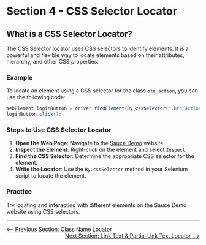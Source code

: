 # Section 4 - CSS Selector Locator

## What is a CSS Selector Locator?

The CSS Selector locator uses CSS selectors to identify elements. It is a powerful and flexible way to locate elements based on their attributes, hierarchy, and other CSS properties.

### Example

To locate an element using a CSS selector for the class `btn_action`, you can use the following code:

```java
WebElement loginButton = driver.findElement(By.cssSelector(".btn_action"));
loginButton.click();
```

### Steps to Use CSS Selector Locator

1. **Open the Web Page**: Navigate to the [Sauce Demo](https://www.saucedemo.com/) website.
2. **Inspect the Element**: Right-click on the element and select `Inspect`.
3. **Find the CSS Selector**: Determine the appropriate CSS selector for the element.
4. **Write the Locator**: Use the `By.cssSelector` method in your Selenium script to locate the element.

### Practice

Try locating and interacting with different elements on the Sauce Demo website using CSS selectors.

---

<div style="width: 100%">
<a href='3_classname_locator.md'><-- Previous Section: Class Name Locator</a>
<div align="right"><a href='5_linktext_locator.md'> Next Section: Link Text & Partial Link Text Locator --></a></div>
</div>
